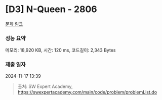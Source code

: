 # [D3] N-Queen - 2806 

[문제 링크](https://swexpertacademy.com/main/code/problem/problemDetail.do?contestProbId=AV7GKs06AU0DFAXB) 

### 성능 요약

메모리: 18,920 KB, 시간: 120 ms, 코드길이: 2,343 Bytes

### 제출 일자

2024-11-17 13:39



> 출처: SW Expert Academy, https://swexpertacademy.com/main/code/problem/problemList.do